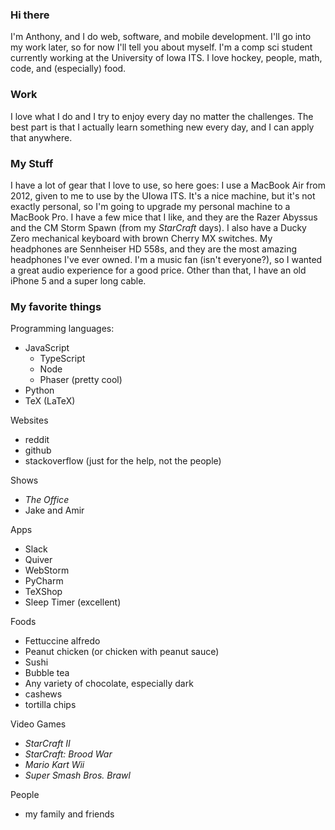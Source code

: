 ### Hi there
I'm Anthony, and I do web, software, and mobile development. I'll go into my work later, so for now I'll tell you about
myself. I'm a comp sci student currently working at the University of Iowa ITS. I love hockey, people, math, code, and 
(especially) food.

### Work
I love what I do and I try to enjoy every day no matter the challenges. The best part is that I actually learn something
new every day, and I can apply that anywhere.

### My Stuff
I have a lot of gear that I love to use, so here goes: I use a MacBook Air from 2012, given to me to use by the UIowa ITS.
It's a nice machine, but it's not exactly personal, so I'm going to upgrade my personal machine to a MacBook Pro. I have
a few mice that I like, and they are the Razer Abyssus and the CM Storm Spawn (from my *StarCraft* days). I also have a
Ducky Zero mechanical keyboard with brown Cherry MX switches. My headphones are Sennheiser HD 558s, and they are the most
amazing headphones I've ever owned. I'm a music fan (isn't everyone?), so I wanted a great audio experience for a good price.
Other than that, I have an old iPhone 5 and a super long cable.

### My favorite things

Programming languages:
* JavaScript
    * TypeScript
    * Node
    * Phaser (pretty cool)
* Python
* TeX (LaTeX)

Websites
* reddit
* github
* stackoverflow (just for the help, not the people)

Shows
* *The Office*
* Jake and Amir

Apps
* Slack
* Quiver
* WebStorm
* PyCharm
* TeXShop
* Sleep Timer (excellent)

Foods
* Fettuccine alfredo
* Peanut chicken (or chicken with peanut sauce)
* Sushi
* Bubble tea
* Any variety of chocolate, especially dark
* cashews
* tortilla chips

Video Games
* *StarCraft II*
* *StarCraft: Brood War*
* *Mario Kart Wii*
* *Super Smash Bros. Brawl*

People
* my family and friends